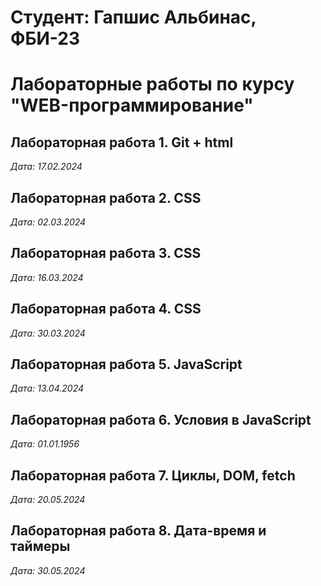 # Студент: Гапшис Альбинас, ФБИ-23

# Лабораторные работы по курсу "WEB-программирование"

## Лабораторная работа 1. Git + html

*Дата: 17.02.2024*

## Лабораторная работа 2. CSS

*Дата: 02.03.2024*

## Лабораторная работа 3. CSS

*Дата: 16.03.2024*

## Лабораторная работа 4. CSS

*Дата: 30.03.2024*

## Лабораторная работа 5. JavaScript

*Дата: 13.04.2024*

## Лабораторная работа 6. Условия в JavaScript

*Дата: 01.01.1956*

## Лабораторная работа 7. Циклы, DOM, fetch

*Дата: 20.05.2024*


## Лабораторная работа 8. Дата-время и таймеры

*Дата: 30.05.2024*

